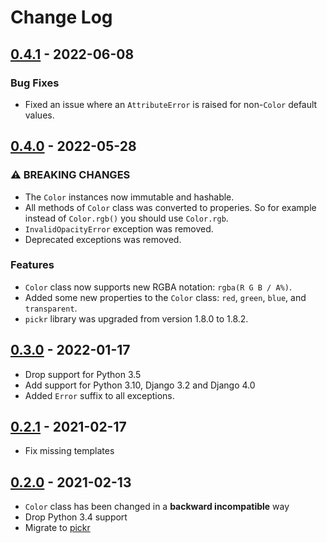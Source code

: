 # Change Log

## [0.4.1](https://github.com/dldevinc/django-spectrum/tree/v0.4.1) - 2022-06-08
### Bug Fixes
- Fixed an issue where an `AttributeError` is raised for non-`Color` default values.

## [0.4.0](https://github.com/dldevinc/django-spectrum/tree/v0.4.0) - 2022-05-28
### ⚠ BREAKING CHANGES
- The `Color` instances now immutable and hashable.
- All methods of `Color` class was converted to properies.
  So for example instead of `Color.rgb()` you should use `Color.rgb`.
- `InvalidOpacityError` exception was removed.
- Deprecated exceptions was removed.
### Features
- `Color` class now supports new RGBA notation: `rgba(R G B / A%)`.
- Added some new properties to the `Color` class: 
  `red`, `green`, `blue`, and `transparent`.
-  `pickr` library was upgraded from version 1.8.0 to 1.8.2.

## [0.3.0](https://github.com/dldevinc/django-spectrum/tree/v0.3.0) - 2022-01-17
- Drop support for Python 3.5
- Add support for Python 3.10, Django 3.2 and Django 4.0
- Added `Error` suffix to all exceptions.

## [0.2.1](https://github.com/dldevinc/django-spectrum/tree/v0.2.1) - 2021-02-17
- Fix missing templates

## [0.2.0](https://github.com/dldevinc/django-spectrum/tree/v0.2.0) - 2021-02-13
- `Color` class has been changed in a **backward incompatible** way
- Drop Python 3.4 support
- Migrate to [pickr](https://github.com/Simonwep/pickr)
